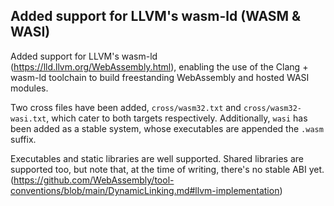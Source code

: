 ## Added support for LLVM's wasm-ld (WASM & WASI)

Added support for LLVM's wasm-ld (https://lld.llvm.org/WebAssembly.html), enabling the use of
the Clang + wasm-ld toolchain to build freestanding WebAssembly and hosted WASI modules.

Two cross files have been added, `cross/wasm32.txt` and `cross/wasm32-wasi.txt`, which cater to
both targets respectively. Additionally, `wasi` has been added as a stable system, whose executables
are appended the `.wasm` suffix.

Executables and static libraries are well supported. Shared libraries are supported too, but
note that, at the time of writing, there's no stable ABI yet.
(https://github.com/WebAssembly/tool-conventions/blob/main/DynamicLinking.md#llvm-implementation)

